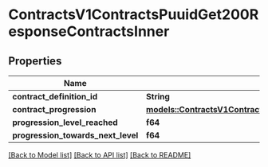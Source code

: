 # ContractsV1ContractsPuuidGet200ResponseContractsInner

## Properties

Name | Type | Description | Notes
------------ | ------------- | ------------- | -------------
**contract_definition_id** | **String** | UUID | 
**contract_progression** | [**models::ContractsV1ContractsPuuidGet200ResponseContractsInnerContractProgression**](_contracts_v1_contracts__puuid__get_200_response_Contracts_inner_ContractProgression.md) |  | 
**progression_level_reached** | **f64** |  | 
**progression_towards_next_level** | **f64** |  | 

[[Back to Model list]](../README.md#documentation-for-models) [[Back to API list]](../README.md#documentation-for-api-endpoints) [[Back to README]](../README.md)


